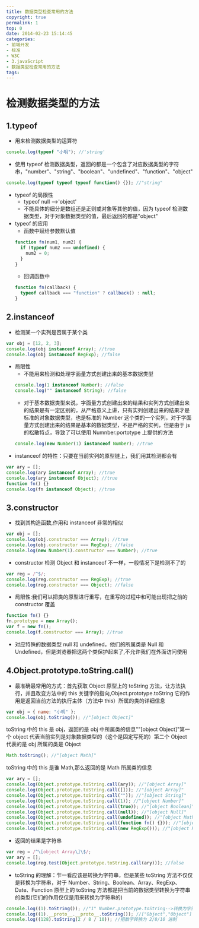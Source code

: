 ```yaml
---
title: 数据类型检查常用的方法
copyright: true
permalink: 1
top: 0
date: 2014-02-23 15:14:45
categories:
- 前端开发
- 标准
- W3C
- 3.javaScript
- 数据类型检查常用的方法
tags:
---
```


# 检测数据类型的方法

## 1.typeof

- 用来检测数据类型的运算符

```js
console.log(typeof "小明"); //'string'
```

- 使用 typeof 检测数据类型，返回的都是一个包含了对应数据类型的字符串，"number"、"string"、"boolean"、"undefined"、"function"、"object"

```js
console.log(typeof typeof typeof function() {}); //"string"
```

- typeof 的局限性
  - typeof null -->'object'
  - 不能具体的细分是数组还是正则或对象等其他的值，因为 typeof 检测数据类型，对于对象数据类型的值，最后返回的都是"object"
- typeof 的应用
  - 函数中赋给参数默认值
  ```js
  function fn(num1, num2) {
    if (typeof num2 === undefined) {
      num2 = 0;
    }
  }
  ```
  - 回调函数中
  ```js
  function fn(callback) {
    typeof callback === "function" ? callback() : null;
  }
  ```

## 2.instanceof

- 检测某一个实列是否属于某个类

```js
var obj = [12, 2, 3];
console.log(obj instanceof Array); //true
console.log(obj instanceof RegExp); //false
```

- 局限性
  - 不能用来检测和处理字面量方式创建出来的基本数据类型
  ```js
  console.log(1 instanceof Number); //false
  console.log("" instanceof String); //false
  ```
  - 对于基本数据类型来说，字面量方式创建出来的结果和实列方式创建出来的结果是有一定区别的，从严格意义上讲，只有实列创建出来的结果才是标准的对象数据类型，也是标准的 Number 这个类的一个实列，对于字面量方式创建出来的结果是基本的数据类型，不是严格的实列，但是由于 js 的松散特点，导致了可以使用 Numnber.portotype 上提供的方法
  ```js
  console.log(new Number(1) instanceof Number); //true
  ```
- instanceof 的特性：只要在当前实列的原型链上，我们用其检测都会有

```js
var ary = [];
console.log(ary instanceof Array); //true
console.log(ary instanceof Object); //true
function fn() {}
console.log(fn instanceof Object); //true
```

## 3.constructor

- 找到其构造函数,作用和 instanceof 非常的相似

```js
var obj = [];
console.log(obj.constructor === Array); //true
console.log(obj.constructor === RegExp); //false
console.log(new Number(1).constructor === Number); //true
```

- constructor 检测 Object 和 instanceof 不一样，一般情况下是检测不了的

```js
var reg = /^$/;
console.log(reg.constructor === RegExp); //true
console.log(reg.constructor === Object); //false
```

- 局限性:我们可以把类的原型进行重写，在重写的过程中和可能出现把之前的 constructor 覆盖

```js
function fn() {}
fn.prototype = new Array();
var f = new fn();
console.log(f.constructor === Array); //true
```

- 对应特殊的数据类型 null 和 undefined，他们的所属类是 Null 和 Undefined，但是浏览器把这两个类保护起来了,不允许我们在外面访问使用

## 4.Object.prototype.toString.call()

- 最准确最常用的方式：首先获取 Object 原型上的 toString 方法，让方法执行，并且改变方法中的 this 关键字的指向,Object.prototype.toString 它的作用是返回当前方法的执行主体（方法中 this）所属的类的详细信息

```js
var obj = { name: "小明" };
console.log(obj.toString()); //"[object Object]"
```

toString 中的 this 是 obj，返回的是 obj 中所属类的信息""[object Object]"第一个 object 代表当前实列是对象数据类型的（这个是固定写死的）第二个 Object 代表的是 obj 所属的类是 Object

```js
Math.toString(); //"[object Math]"
```

toString 中的 this 是谁 Math,那么返回的是 Math 所属类的信息

```js
var ary = [];
console.log(Object.prototype.toString.call(ary)); //"[object Array]"
console.log(Object.prototype.toString.call([])); //"[object Array]"
console.log(Object.prototype.toString.call("")); //"[object String]"
console.log(Object.prototype.toString.call(1)); //"[object Number]"
console.log(Object.prototype.toString.call(true)); //"[object Boolean]"
console.log(Object.prototype.toString.call(null)); //"[object Null]"
console.log(Object.prototype.toString.call(undefined)); //"[object Math]"
console.log(Object.prototype.toString.call(function fn() {})); //"[object Undefined]"
console.log(Object.prototype.toString.call(new RegExp())); //"[object RegExp]"
```

- 返回的结果是字符串

```js
var reg = /^\[object Array\]\$/;
var ary = [];
console.log(reg.test(Object.prototype.toString.call(ary))); //false
```

- toString 的理解：乍一看应该是转换为字符串，但是某些 toString 方法不仅仅是转换为字符串，对于 Number、String、Boolean、Array、RegExp、Date、Function 原型上的 toString 方法都是把当前的数据类型转换为字符串的类型(它们的作用仅仅是用来转换为字符串的)

```js
console.log((1).toString()); //"1" Number.prototype.toString-->转换为字符串
console.log((1).__proto__.__proto__.toString()); //["Object","Object"]  Object.prototype.toString
console.log((128).toString(2 / 8 / 10)); //把数字转换为 2/8/10 进制
```
